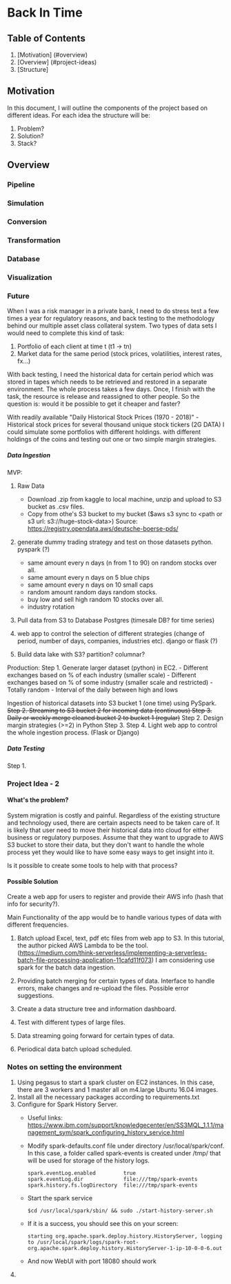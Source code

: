 # Back In Time

## Table of Contents

1. [Motivation] (#overview)
2. [Overview] (#project-ideas)
3. [Structure]

## Motivation

In this document, I will outline the components of the project based on different ideas.
For each idea the structure will be:
1. Problem?
2. Solution?
3. Stack?


## Overview


### Pipeline

### Simulation

### Conversion

### Transformation

### Database

### Visualization

### Future


When I was a risk manager in a private bank, I need to do stress test a few times a year for regulatory reasons,
and back testing to the methodology behind our multiple asset class collateral system. 
Two types of data sets I would need to complete this kind of task:
1. Portfolio of each client at time t (t1 -> tn)
2. Market data for the same period (stock prices, volatilities, interest rates, fx...)

With back testing, I need the historical data for certain period which was stored in tapes which needs to be 
retrieved and restored in a separate environment. The whole process takes a few days. Once, I finish with the task,
the resource is release and reassigned to other people. So the question is: would it be possible to get it cheaper and faster?
 

With readily available "Daily Historical Stock Prices (1970 - 2018)" -Historical stock prices for several thousand unique stock tickers (2G DATA) 
I could simulate some portfolios with different holdings. 
with different holdings of the coins and testing out one or two simple margin strategies. 

##### Data Ingestion
MVP: 
1. Raw Data
    - Download .zip from kaggle to local machine, unzip and upload to S3 bucket as .csv files.
    - Copy from othe's S3 bucket to my bucket ($aws s3 sync <path or s3url> to <path or s3 url: s3://huge-stock-data>)
      Source: https://registry.opendata.aws/deutsche-boerse-pds/
2. generate dummy trading strategy and test on those datasets python. pyspark (?)
    
    - same amount every n days (n from 1 to 90) on random stocks over all.
    - same amount every n days on 5 blue chips
    - same amount every n days on 10 small caps
    - random amount random days random stocks.
    - buy low and sell high random 10 stocks over all.
    - industry rotation

3. Pull data from S3 to Database Postgres (timesale DB? for time series)

4. web app to control the selection of different strategies (change of period, number of days, companies, industries etc).
django or flask (?) 

5. Build data lake with S3? partition? columnar?


Production:
Step 1. Generate larger dataset (python) in EC2.
    - Different exchanges based on % of each industry (smaller scale)
    - Different exchanges based on % of some industry (smaller scale and restricted)
    - Totally random
    - Interval of the daily between high and lows

Ingestion of historical datasets into S3 bucket 1 (one time) using PySpark.
~~Step 2. Streaming to S3 bucket 2 for incoming data (continuous)
Step 3. Daily or weekly merge cleaned bucket 2 to bucket 1 (regular)~~
Step 2. Design margin strategies (>=2) in Python
Step 3. 
Step 4. Light web app to control the whole ingestion process. (Flask or Django)

##### Data Testing
Step 1. 


### Project Idea - 2
#### What's the problem?

System migration is costly and painful. Regardless of the existing structure and technology used, there are certain aspects need to be taken care of.
It is likely that user need to move their historical data into cloud for either business or regulatory purposes. 
Assume that they want to upgrade to AWS S3 bucket to store their data, but they don't want to handle the whole process 
yet they would like to have some easy ways to get insight into it.

Is it possible to create some tools to help with that process?

#### Possible Solution
Create a web app for users to register and provide their AWS info (hash that info for security?).

Main Functionality of the app would be to handle various types of data with different frequencies.

1. Batch upload Excel, text, pdf etc files from web app to S3. In this tutorial, the author picked AWS Lambda to be the tool.
(https://medium.com/think-serverless/implementing-a-serverless-batch-file-processing-application-11cafd11f073)
I am considering use spark for the batch data ingestion. 

2. Providing batch merging for certain types of data. Interface to handle errors, make changes and re-upload the files. 
Possible error suggestions.

3. Create a data structure tree and information dashboard.

4. Test with different types of large files. 

5. Data streaming going forward for certain types of data.

6. Periodical data batch upload scheduled.

### Notes on setting the environment

1. Using pegasus to start a spark cluster on EC2 instances. In this case, there are 3 workers and 1 master all on m4.large 
Ubuntu 16.04 images.
2. Install all the necessary packages according to requirements.txt
3. Configure for Spark History Server. 
    - Useful links:
        https://www.ibm.com/support/knowledgecenter/en/SS3MQL_1.1.1/management_sym/spark_configuring_history_service.html
        
    - Modify spark-defaults.conf file under directory /usr/local/spark/conf. In this case, a folder called spark-events is created under /tmp/
    that will be used for storage of the history logs.
        ```
        spark.eventLog.enabled         true
        spark.eventLog.dir             file:///tmp/spark-events
        spark.history.fs.logDirectory  file:///tmp/spark-events
        ```
    - Start the spark service
        ```
        $cd /usr/local/spark/sbin/ && sudo ./start-history-server.sh
        ```
    - If it is a success, you should see this on your screen:
        ```
        starting org.apache.spark.deploy.history.HistoryServer, logging to /usr/local/spark/logs/spark-root-org.apache.spark.deploy.history.HistoryServer-1-ip-10-0-0-6.out
        ```
    - And now WebUI with port 18080 should work
4. 